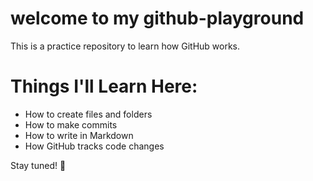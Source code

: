 # welcome to my github-playground
This is a practice repository to learn how GitHub works.

# Things I'll Learn Here:
- How to create files and folders
- How to make commits
- How to write in Markdown
- How GitHub tracks code changes

Stay tuned! 🚀
